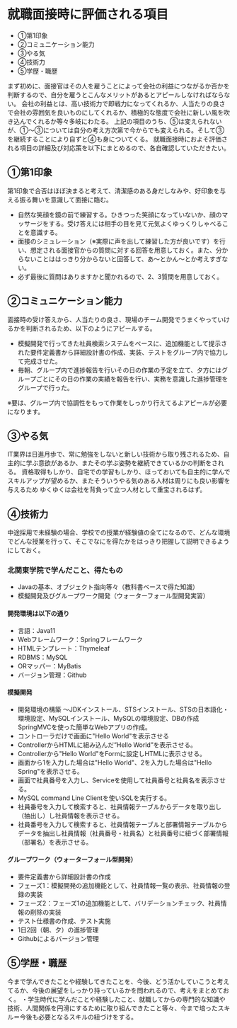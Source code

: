 # 就職面接時に評価される項目

- ①第1印象
- ②コミュニケーション能力
- ③やる気
- ④技術力
- ⑤学歴・職歴

まず初めに、面接官はその人を雇うことによって会社の利益につながるか否かを判断するので、自分を雇うとこんなメリットがあるとアピールしなければならない。
会社の利益とは、高い技術力で即戦力になってくれるか、人当たりの良さで会社の雰囲気を良いものにしてくれるか、積極的な態度で会社に新しい風を吹き込んでくれるか等々多岐にわたる。
上記の項目のうち、⑤は変えられないが、①～③については自分の考え方次第で今からでも変えられる。そして③を継続することにより自ずと④も身についてくる。
就職面接時におよそ評価される項目の詳細及び対応策を以下にまとめるので、各自確認していただきたい。

## ①第1印象

第1印象で合否はほぼ決まると考えて、清潔感のある身だしなみや、好印象を与える振る舞いを意識して面接に臨む。

- 自然な笑顔を鏡の前で練習する。ひきつった笑顔になっていないか、顔のマッサージをする。受け答えには相手の目を見て元気よくゆっくりしゃべることを意識する。
- 面接のシミュレーション（※実際に声を出して練習した方が良いです）を行い、想定される面接官からの質問に対する回答を用意しておく。また、分からないことははっきり分からないと回答して、あ～とかん～とか考えすぎない。
- 必ず最後に質問はありますかと聞かれるので、2、3質問を用意しておく。

## ②コミュニケーション能力

面接時の受け答えから、人当たりの良さ、現場のチーム開発でうまくやっていけるかを判断されるため、以下のようにアピールする。

- 模擬開発で行ってきた社員検索システムをベースに、追加機能として提示された要件定義書から詳細設計書の作成、実装、テストをグループ内で協力して完成させた。
- 毎朝、グループ内で進捗報告を行いその日の作業の予定を立て、夕方にはグループごとにその日の作業の実績を報告を行い、実務を意識した進捗管理をグループで行った。

※要は、グループ内で協調性をもって作業をしっかり行えてるよアピールが必要になります。

## ③やる気

IT業界は日進月歩で、常に勉強をしないと新しい技術から取り残されるため、自主的に学ぶ意欲があるか、またその学ぶ姿勢を継続できているかの判断をされる。
資格取得もしかり、自宅での学習もしかり、ほっておいても自主的に学んでスキルアップが望めるか、またそういうやる気のある人材は周りにも良い影響を与えるため
ゆくゆくは会社を背負って立つ人材として重宝されるはず。

## ④技術力

中途採用で未経験の場合、学校での授業が経験値の全てになるので、どんな環境でどんな授業を行って、そこでなにを得たかをはっきり把握して説明できるようにしておく。

### 北関東学院で学んだこと、得たもの

- Javaの基本、オブジェクト指向等々（教科書ベースで得た知識）
- 模擬開発及びグループワーク開発（ウォーターフォール型開発実習）

#### 開発環境は以下の通り

- 言語：Java11
- Webフレームワーク：Springフレームワーク
- HTMLテンプレート：Thymeleaf
- RDBMS：MySQL
- ORマッパー：MyBatis
- バージョン管理：Github

#### 模擬開発

- 開発環境の構築
～JDKインストール、STSインストール、STSの日本語化・環境設定、MySQLインストール、MySQLの環境設定、DBの作成
SpringMVCを使った簡単なWebアプリの作成。
- コントローラだけで画面に"Hello World"を表示させる
- ControllerからHTMLに組み込んだ”Hello World”を表示させる。
- Controllerから"Hello World"をFormに設定しHTMLに表示させる。
- 画面から1を入力した場合は"Hello World"、2を入力した場合は"Hello Spring"を表示させる。
- 画面で社員番号を入力し、Serviceを使用して社員番号と社員名を表示させる。
- MySQL command Line Clientを使いSQLを実行する。
- 社員番号を入力して検索すると、社員情報テーブルからデータを取り出し（抽出し）し社員情報を表示させる。
- 社員番号を入力して検索すると、社員情報テーブルと部署情報テーブルからデータを抽出し社員情報（社員番号・社員名）と社員番号に紐づく部署情報（部署名）を表示させる。

#### グループワーク（ウォーターフォール型開発）

- 要件定義書から詳細設計書の作成
- フェーズ1：模擬開発の追加機能として、社員情報一覧の表示、社員情報の登録の実装
- フェーズ2：フェーズ1の追加機能として、バリデーションチェック、社員情報の削除の実装
- テスト仕様書の作成、テスト実施
- 1日2回（朝、夕）の進捗管理
- Githubによるバージョン管理

## ⑤学歴・職歴

今まで学んできたことや経験してきたことを、今後、どう活かしていこうと考えてるか、今後の展望をしっかり持っているかを問われるので、考えをまとめておく。
・学生時代に学んだことや経験したこと、就職してからの専門的な知識や技術、人間関係を円滑にするために取り組んできたこと等々、今まで培ったスキル＝今後も必要となるスキルの紐づけをする。
